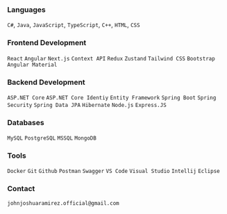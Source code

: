 ### Languages
`C#`, `Java`, `JavaScript`, `TypeScript`, `C++`, `HTML`, `CSS`

### Frontend Development
`React` `Angular` `Next.js` `Context API` `Redux` `Zustand` `Tailwind CSS` `Bootstrap` `Angular Material`

### Backend Development
`ASP.NET Core` `ASP.NET Core Identiy` `Entity Framework` `Spring Boot` `Spring Security` `Spring Data JPA` `Hibernate` `Node.js` `Express.JS`

### Databases
`MySQL` `PostgreSQL` `MSSQL` `MongoDB`

### Tools
 `Docker` `Git` `Github` `Postman` `Swagger` `VS Code` `Visual Studio` `Intellij` `Eclipse`


### Contact
`johnjoshuaramirez.official@gmail.com`
